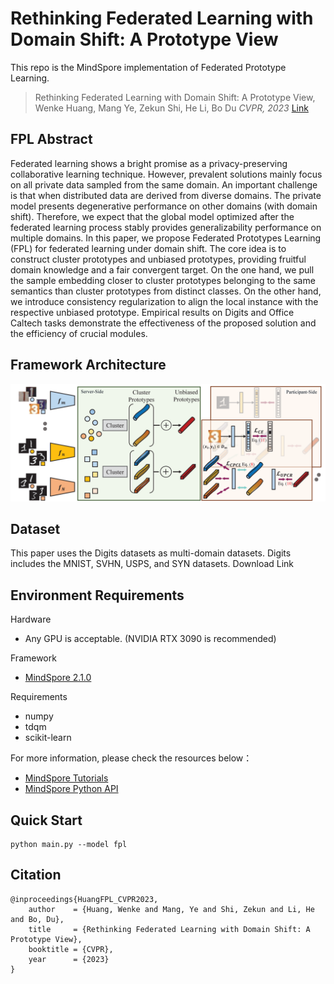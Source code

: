 # Rethinking Federated Learning with Domain Shift: A Prototype View
This repo is the MindSpore implementation of Federated Prototype Learning.

> Rethinking Federated Learning with Domain Shift: A Prototype View,            
> Wenke Huang, Mang Ye, Zekun Shi, He Li, Bo Du
> *CVPR, 2023*
> [Link](https://openaccess.thecvf.com/content/CVPR2023/papers/Huang_Rethinking_Federated_Learning_With_Domain_Shift_A_Prototype_View_CVPR_2023_paper.pdf)

## FPL Abstract

Federated learning shows a bright promise as a privacy-preserving collaborative learning technique. However, prevalent solutions mainly focus on all private data sampled from the same domain. An important challenge is that when distributed data are derived from diverse domains. The private model presents degenerative performance on other domains (with domain shift). Therefore, we expect that the global model optimized after the federated learning process stably provides generalizability performance on multiple domains. In this paper, we propose Federated Prototypes Learning (FPL) for federated learning under domain shift. The core idea is to construct cluster prototypes and unbiased prototypes, providing fruitful domain knowledge and a fair convergent target. On the one hand, we pull the sample embedding closer to cluster prototypes belonging to the same semantics than cluster prototypes from distinct classes. On the other hand, we introduce consistency regularization to align the local instance with the respective unbiased prototype. Empirical results on Digits and Office Caltech tasks demonstrate the effectiveness of the proposed solution and the efficiency of crucial modules.

## Framework Architecture
![framwork](img/framework.png)

## Dataset
This paper uses the Digits datasets as multi-domain datasets. 
Digits includes the MNIST, SVHN, USPS, and SYN datasets.
Download Link

## Environment Requirements

Hardware

* Any GPU is acceptable. (NVIDIA RTX 3090 is recommended)

Framework

* [MindSpore 2.1.0](https://gitee.com/mindspore/mindspore)


Requirements

* numpy
* tdqm
* scikit-learn

For more information, please check the resources below：

- [MindSpore Tutorials](https://www.mindspore.cn/tutorials/en/master/index.html)
- [MindSpore Python API](https://www.mindspore.cn/docs/api/en/master/index.html)

## Quick Start

```
python main.py --model fpl
```


## Citation
```
@inproceedings{HuangFPL_CVPR2023,
    author    = {Huang, Wenke and Mang, Ye and Shi, Zekun and Li, He and Bo, Du},
    title     = {Rethinking Federated Learning with Domain Shift: A Prototype View},
    booktitle = {CVPR},
    year      = {2023}
}
```